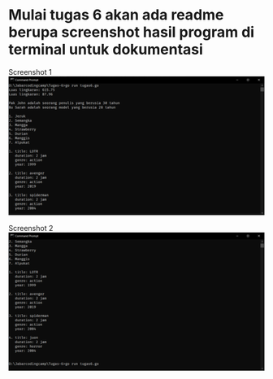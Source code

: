 # Mulai tugas 6 akan ada readme berupa screenshot hasil program di terminal untuk dokumentasi


Screenshot 1
![Screenshot 1](https://github.com/daffaz/JCC-Golang-2021/blob/main/Tugas-6/ss1.PNG)

Screenshot 2
![Screenshot 1](https://github.com/daffaz/JCC-Golang-2021/blob/main/Tugas-6/ss2.PNG)

